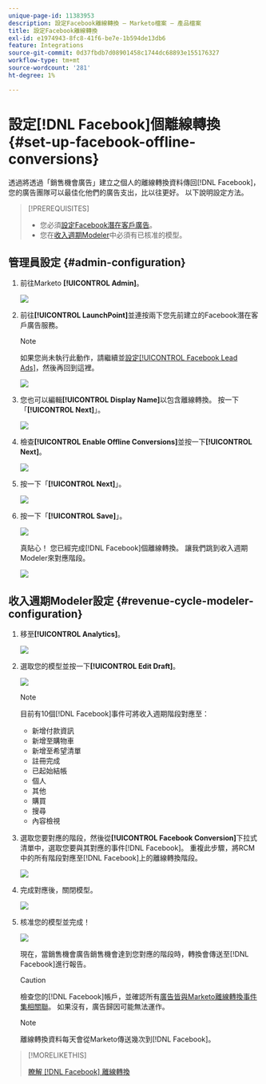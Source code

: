 ```yaml
---
unique-page-id: 11383953
description: 設定Facebook離線轉換 — Marketo檔案 — 產品檔案
title: 設定Facebook離線轉換
exl-id: e1974943-8fc8-41f6-be7e-1b594de13db6
feature: Integrations
source-git-commit: 0d37fbdb7d08901458c1744dc68893e155176327
workflow-type: tm+mt
source-wordcount: '281'
ht-degree: 1%

---
```


# 設定[!DNL Facebook]個離線轉換 {#set-up-facebook-offline-conversions}

透過將透過「銷售機會廣告」建立之個人的離線轉換資料傳回[!DNL Facebook]，您的廣告團隊可以最佳化他們的廣告支出，比以往更好。 以下說明設定方法。

>[!PREREQUISITES]
>
>* 您必須[設定Facebook潛在客戶廣告](/help/marketo/product-docs/demand-generation/facebook/set-up-facebook-lead-ads.md)。
>* 您在[收入週期Modeler](/help/marketo/product-docs/reporting/revenue-cycle-analytics/revenue-cycle-models/understanding-revenue-models.md)中必須有已核准的模型。

## 管理員設定 {#admin-configuration}

1. 前往Marketo **[!UICONTROL Admin]**。

   ![](assets/image2016-11-29-13-3a8-3a45.png)

1. 前往&#x200B;**[!UICONTROL LaunchPoint]**&#x200B;並連按兩下您先前建立的Facebook潛在客戶廣告服務。

   >[!NOTE]
   >
   >如果您尚未執行此動作，請繼續並[設定[!UICONTROL Facebook Lead Ads]](/help/marketo/product-docs/demand-generation/facebook/set-up-facebook-lead-ads.md)，然後再回到這裡。

   ![](assets/image2016-11-29-13-3a10-3a43.png)

1. 您也可以編輯&#x200B;**[!UICONTROL Display Name]**&#x200B;以包含離線轉換。 按一下「**[!UICONTROL Next]**」。

   ![](assets/image2016-11-29-13-3a12-3a19.png)

1. 檢查&#x200B;**[!UICONTROL Enable Offline Conversions]**&#x200B;並按一下&#x200B;**[!UICONTROL Next]**。

   ![](assets/image2016-11-29-13-3a13-3a32.png)

1. 按一下「**[!UICONTROL Next]**」。

   ![](assets/image2016-11-29-13-3a14-3a17.png)

1. 按一下「**[!UICONTROL Save]**」。

   ![](assets/image2016-11-29-13-3a14-3a52.png)

   真貼心！ 您已經完成[!DNL Facebook]個離線轉換。 讓我們跳到收入週期Modeler來對應階段。

   ![](assets/image2016-11-29-13-3a16-3a55.png)

## 收入週期Modeler設定 {#revenue-cycle-modeler-configuration}

1. 移至&#x200B;**[!UICONTROL Analytics]**。

   ![](assets/image2016-11-29-13-3a29-3a23.png)

1. 選取您的模型並按一下&#x200B;**[!UICONTROL Edit Draft]**。

   ![](assets/image2016-11-29-13-3a31-3a6.png)

   >[!NOTE]
   >
   >目前有10個[!DNL Facebook]事件可將收入週期階段對應至：
   >
   >* 新增付款資訊
   >* 新增至購物車
   >* 新增至希望清單
   >* 註冊完成
   >* 已起始結帳
   >* 個人
   >* 其他
   >* 購買
   >* 搜尋
   >* 內容檢視

1. 選取您要對應的階段，然後從&#x200B;**[!UICONTROL Facebook Conversion]**&#x200B;下拉式清單中，選取您要與其對應的事件[!DNL Facebook]。 重複此步驟，將RCM中的所有階段對應至[!DNL Facebook]上的離線轉換階段。

   ![](assets/1-1.png)

1. 完成對應後，關閉模型。

   ![](assets/2.png)

1. 核准您的模型並完成！

   ![](assets/image2016-11-29-15-3a6-3a30.png)

   現在，當銷售機會廣告銷售機會達到您對應的階段時，轉換會傳送至[!DNL Facebook]進行報告。

   >[!CAUTION]
   >
   >檢查您的[!DNL Facebook]帳戶，並確認所有[廣告皆與Marketo離線轉換事件集相關聯](https://www.facebook.com/business/url/?href=%2Fbusiness%2Fhelp%2Fwww%2F1776828022605281&cmsid&creative=link&creative_detail=advertiser-help-center&create_type&destination_cms_id&orig_http_referrer)。 如果沒有，廣告歸因可能無法運作。

   >[!NOTE]
   >
   >離線轉換資料每天會從Marketo傳送幾次到[!DNL Facebook]。

>[!MORELIKETHIS]
>
>[瞭解 [!DNL Facebook] 離線轉換](/help/marketo/product-docs/demand-generation/facebook/understanding-facebook-offline-conversions.md)
